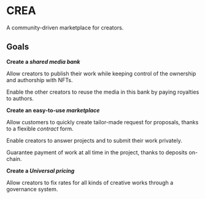 # CREA

A community-driven marketplace for creators.

## Goals

**Create a _shared media bank_**

Allow creators to publish their work while keeping control of the ownership and 
authorship with NFTs. 

Enable the other creators to reuse the media in this bank by paying royalties to
authors.

**Create an easy-to-use _marketplace_**

Allow customers to quickly create tailor-made request for proposals, thanks to a
flexible _contract_ form.

Enable creators to answer projects and to submit their work privately.

Guarantee payment of work at all time in the project, thanks to deposits on-chain.

**Create a _Universal pricing_**

Allow creators to fix rates for all kinds of creative works through a governance system.
